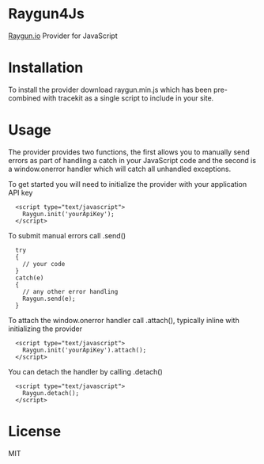Raygun4Js
==========

[Raygun.io](http://raygun.io) Provider for JavaScript


Installation
====================

To install the provider download raygun.min.js which has been pre-combined with tracekit as a single script to include
in your site.


Usage
====================

The provider provides two functions, the first allows you to manually send errors as part of handling a catch in
your JavaScript code and the second is a window.onerror handler which will catch all unhandled exceptions.

To get started you will need to initialize the provider with your application API key

```
  <script type="text/javascript">
    Raygun.init('yourApiKey');
  </script>
```

To submit manual errors call .send()

```
  try
  {
    // your code
  }
  catch(e)
  {
    // any other error handling
    Raygun.send(e);
  }
```

To attach the window.onerror handler call .attach(), typically inline with initializing the provider

```
  <script type="text/javascript">
    Raygun.init('yourApiKey').attach();
  </script>
```

You can detach the handler by calling .detach()

```
  <script type="text/javascript">
    Raygun.detach();
  </script>
```

License
====================
MIT